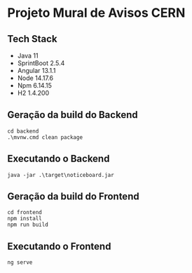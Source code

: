 # Projeto Mural de Avisos CERN

## Tech Stack

* Java 11
* SprintBoot 2.5.4
* Angular 13.1.1
* Node 14.17.6
* Npm 6.14.15
* H2 1.4.200

## Geração da build do Backend

```
cd backend
.\mvnw.cmd clean package
```

## Executando o Backend

```
java -jar .\target\noticeboard.jar
```

## Geração da build do Frontend

```
cd frontend
npm install
npm run build
```

## Executando o Frontend

```
ng serve
```
